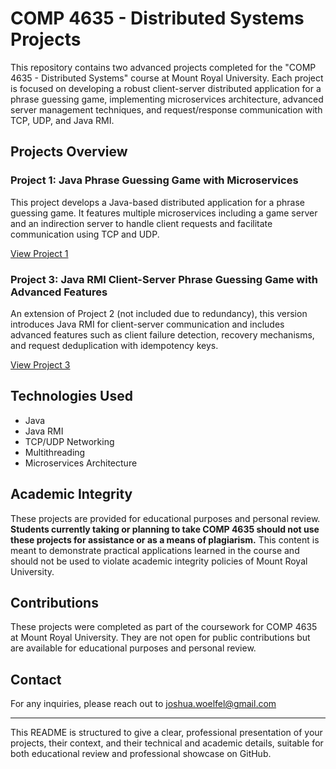 # COMP 4635 - Distributed Systems Projects

This repository contains two advanced projects completed for the "COMP 4635 - Distributed Systems" course at Mount Royal University. Each project is focused on developing a robust client-server distributed application for a phrase guessing game, implementing microservices architecture, advanced server management techniques, and request/response communication with TCP, UDP, and Java RMI. 
## Projects Overview

### Project 1: Java Phrase Guessing Game with Microservices

This project develops a Java-based distributed application for a phrase guessing game. It features multiple microservices including a game server and an indirection server to handle client requests and facilitate communication using TCP and UDP.

[View Project 1](/Project1)

### Project 3: Java RMI Client-Server Phrase Guessing Game with Advanced Features

An extension of Project 2 (not included due to redundancy), this version introduces Java RMI for client-server communication and includes advanced features such as client failure detection, recovery mechanisms, and request deduplication with idempotency keys.

[View Project 3](/Project3)

## Technologies Used
- Java
- Java RMI
- TCP/UDP Networking
- Multithreading
- Microservices Architecture

## Academic Integrity
These projects are provided for educational purposes and personal review. **Students currently taking or planning to take COMP 4635 should not use these projects for assistance or as a means of plagiarism.** This content is meant to demonstrate practical applications learned in the course and should not be used to violate academic integrity policies of Mount Royal University.

## Contributions
These projects were completed as part of the coursework for COMP 4635 at Mount Royal University. They are not open for public contributions but are available for educational purposes and personal review.

## Contact
For any inquiries, please reach out to joshua.woelfel@gmail.com

---

This README is structured to give a clear, professional presentation of your projects, their context, and their technical and academic details, suitable for both educational review and professional showcase on GitHub.
